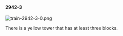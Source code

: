 #### 2942-3
![train-2942-3-0.png](https://github.com/lil-lab/nlvr/raw/master/nlvr/train/images/14/train-2942-3-0.png "train-2942-3-0.png")

There is a yellow tower that has at least three blocks.